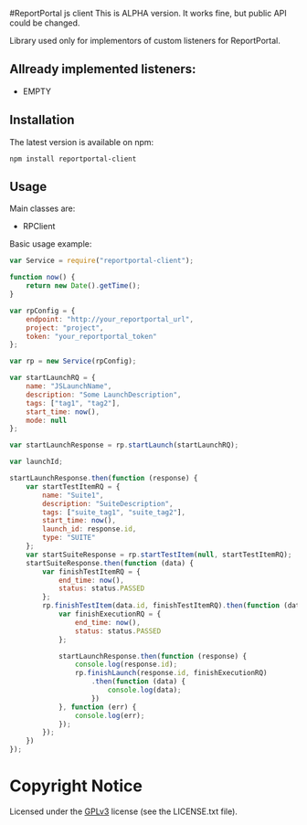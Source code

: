 #ReportPortal js client 
This is ALPHA version. It works fine, but public API could be changed.

Library used only for implementors of custom listeners for ReportPortal.

## Allready implemented listeners:
* EMPTY


## Installation
The latest version is available on npm:

    npm install reportportal-client


## Usage

Main classes are:

- RPClient

Basic usage example:

```js
var Service = require("reportportal-client");

function now() {
    return new Date().getTime();
}

var rpConfig = {
    endpoint: "http://your_reportportal_url",
    project: "project",
    token: "your_reportportal_token"
};

var rp = new Service(rpConfig);

var startLaunchRQ = {
    name: "JSLaunchName",
    description: "Some LaunchDescription",
    tags: ["tag1", "tag2"],
    start_time: now(),
    mode: null
};

var startLaunchResponse = rp.startLaunch(startLaunchRQ);

var launchId;

startLaunchResponse.then(function (response) {
    var startTestItemRQ = {
        name: "Suite1",
        description: "SuiteDescription",
        tags: ["suite_tag1", "suite_tag2"],
        start_time: now(),
        launch_id: response.id,
        type: "SUITE"
    };
    var startSuiteResponse = rp.startTestItem(null, startTestItemRQ);
    startSuiteResponse.then(function (data) {
        var finishTestItemRQ = {
            end_time: now(),
            status: status.PASSED
        };
        rp.finishTestItem(data.id, finishTestItemRQ).then(function (data) {
            var finishExecutionRQ = {
                end_time: now(),
                status: status.PASSED
            };

            startLaunchResponse.then(function (response) {
                console.log(response.id);
                rp.finishLaunch(response.id, finishExecutionRQ)
                    .then(function (data) {
                        console.log(data);
                    })
            }, function (err) {
                console.log(err);
            });
        });
    })
});
```

# Copyright Notice
Licensed under the [GPLv3](https://www.gnu.org/licenses/quick-guide-gplv3.html)
license (see the LICENSE.txt file).